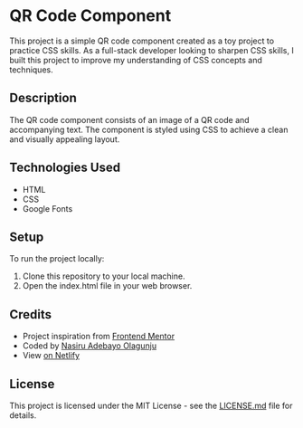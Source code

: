 # QR Code Component

This project is a simple QR code component created as a toy project to practice CSS skills. As a full-stack developer looking to sharpen CSS skills, I built this project to improve my understanding of CSS concepts and techniques.

## Description

The QR code component consists of an image of a QR code and accompanying text. The component is styled using CSS to achieve a clean and visually appealing layout.

## Technologies Used

- HTML
- CSS
- Google Fonts

## Setup

To run the project locally:

1. Clone this repository to your local machine.
2. Open the index.html file in your web browser.

## Credits

- Project inspiration from [Frontend Mentor](https://www.frontendmentor.io/challenges/qr-code-component-iux_sIO_H)
- Coded by [Nasiru Adebayo Olagunju](https://spatialnasir.com)
- View [on Netlify](https://66015e44e37e7a0438ff3b30--qrcode-spatialnasir.netlify.app/)

## License

This project is licensed under the MIT License - see the [LICENSE.md](LICENSE.md) file for details.
